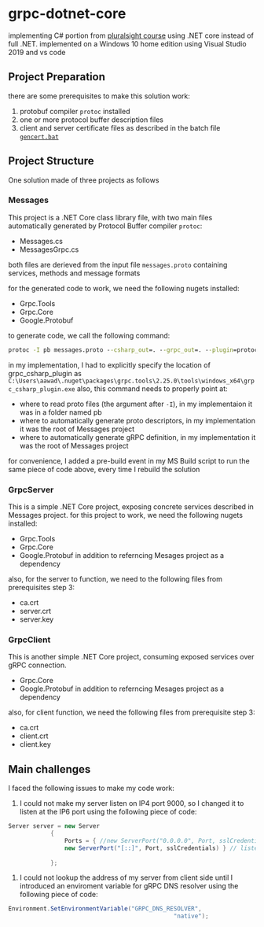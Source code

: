 # grpc-dotnet-core
implementing C# portion from [pluralsight course](https://app.pluralsight.com/library/courses/grpc-enhancing-application-communication/table-of-contents)
using .NET core instead of full .NET.
implemented on a Windows 10 home edition using Visual Studio 2019 and vs code 

## Project Preparation 
there are some prerequisites to make this solution work:
1. protobuf compiler `protoc` installed
2. one or more protocol buffer description files
3. client and server certificate files as described in the batch file [`gencert.bat`](pkg/gencert.bat)

## Project Structure
One solution made of three projects as follows

### Messages 
This project is a .NET Core class library file, with two main files automatically generated by Protocol Buffer compiler `protoc`:
- Messages.cs
- MessagesGrpc.cs

both files are derieved from the input file `messages.proto` containing services, methods and message formats

for the generated code to work, we need the following nugets installed:
- Grpc.Tools
- Grpc.Core
- Google.Protobuf 

to generate code, we call the following command:

```bat
protoc -I pb messages.proto --csharp_out=. --grpc_out=. --plugin=protoc-gen-grpc=grpc_csharp_plugin.exe
```

in my implementation, I had to explicitly specify the location of grpc_csharp_plugin as `C:\Users\aawad\.nuget\packages\grpc.tools\2.25.0\tools\windows_x64\grpc_csharp_plugin.exe`
also, this command needs to properly point at:
- where to read proto files (the argument after `-I`), in my implementaion it was in a folder named pb
- where to automatically generate proto descriptors, in my implementation it was the root of Messages project
- where to automatically generate gRPC definition, in my implementation it was the root of Messages project

for convenience, I added a pre-build event in my MS Build script to run the same piece of code above, every time I rebuild the solution 

### GrpcServer
This is a simple .NET Core project, exposing concrete services described in Messages project.
for this project to work, we need the following nugets installed:
- Grpc.Tools
- Grpc.Core
- Google.Protobuf 
in addition to referncing Mesages project as a dependency 

also, for the server to function, we need to the following files from prerequisites step 3:
- ca.crt
- server.crt
- server.key

### GrpcClient 
This is another simple .NET Core project, consuming exposed services over gRPC connection. 
- Grpc.Core
- Google.Protobuf 
in addition to referncing Mesages project as a dependency 

also, for client function, we need the following files from prerequisite step 3:
- ca.crt
- client.crt
- client.key

## Main challenges
I faced the following issues to make my code work:
1. I could not make my server listen on IP4 port 9000, so I changed it to listen at the IP6 port using the following piece of code:
```csharp
Server server = new Server
            {
                Ports = { //new ServerPort("0.0.0.0", Port, sslCredentials),
                new ServerPort("[::]", Port, sslCredentials) } // listening on IP6 port 9000 
                
            };
```
1. I could not lookup the address of my server from client side until I introduced an enviroment variable for gRPC DNS resolver using the following piece of code:
```csharp
Environment.SetEnvironmentVariable("GRPC_DNS_RESOLVER",
                                               "native");
```